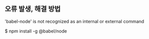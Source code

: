 ## 오류 발생, 해결 방법

'babel-node' is not recognized as an internal or external command

$ npm install -g @babel/node
